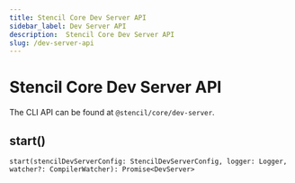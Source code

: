 ```yaml
---
title: Stencil Core Dev Server API
sidebar_label: Dev Server API
description:  Stencil Core Dev Server API
slug: /dev-server-api
---
```


# Stencil Core Dev Server API

The CLI API can be found at `@stencil/core/dev-server`.

## start()

```tsx
start(stencilDevServerConfig: StencilDevServerConfig, logger: Logger, watcher?: CompilerWatcher): Promise<DevServer>
```
